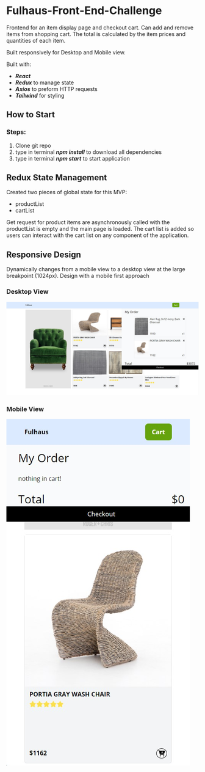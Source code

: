 # Fulhaus-Front-End-Challenge

Frontend for an item display page and checkout cart. Can add and remove items from shopping cart. The total is calculated by the item prices and quantities of each item.

Built responsively for Desktop and Mobile view.

Built with:

- **_React_**
- **_Redux_** to manage state
- **_Axios_** to preform HTTP requests
- **_Tailwind_** for styling

## How to Start

### Steps:

1. Clone git repo
2. type in terminal **_npm install_** to download all dependencies
3. type in terminal **_npm start_** to start application

## Redux State Management

Created two pieces of global state for this MVP:

- productList
- cartList

Get request for product items are asynchronously called with the productList is empty and the main page is loaded.
The cart list is added so users can interact with the cart list on any component of the application.

## Responsive Design

Dynamically changes from a mobile view to a desktop view at the large breakpoint (1024px). Design with a mobile first approach

### Desktop View

![Decktop View](./public/desktop_view.jpg 'Desktop View')

### Mobile View

![Mobile View](./public/mobile_view.jpg 'Mobile View')
